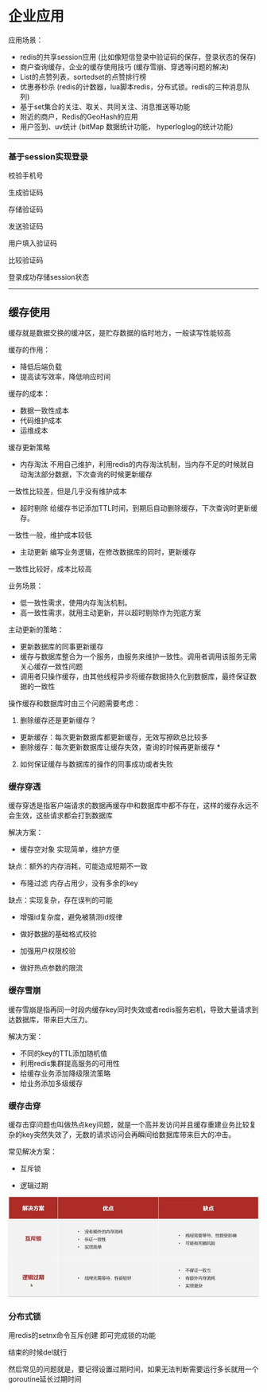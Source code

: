 # 企业应用

应用场景：
- redis的共享session应用 (比如像短信登录中验证码的保存，登录状态的保存)
- 商户查询缓存，企业的缓存使用技巧 (缓存雪崩、穿透等问题的解决)
- List的点赞列表，sortedset的点赞排行榜
- 优惠券秒杀 (redis的计数器，lua脚本redis，分布式锁。redis的三种消息队列)
- 基于set集合的关注、取关、共同关注、消息推送等功能
- 附近的商户，Redis的GeoHash的应用
- 用户签到、uv统计 (bitMap 数据统计功能， hyperloglog的统计功能)

---

### 基于session实现登录

校验手机号

生成验证码

存储验证码

发送验证码

用户填入验证码

比较验证码

登录成功存储session状态

---

## 缓存使用
缓存就是数据交换的缓冲区，是贮存数据的临时地方，一般读写性能较高


 缓存的作用：
 - 降低后端负载
 - 提高读写效率，降低响应时间

 缓存的成本：
 - 数据一致性成本
 - 代码维护成本
 - 运维成本

缓存更新策略
- 内存淘汰
不用自己维护，利用redis的内存淘汰机制，当内存不足的时候就自动淘汰部分数据，下次查询的时候更新缓存

一致性比较差，但是几乎没有维护成本

- 超时剔除
给缓存书记添加TTL时间，到期后自动删除缓存，下次查询时更新缓存。

一致性一般，维护成本较低

- 主动更新
编写业务逻辑，在修改数据库的同时，更新缓存

一致性比较好，成本比较高


业务场景：
- 低一致性需求，使用内存淘汰机制。
- 高一致性需求，就用主动更新，并以超时剔除作为兜底方案


主动更新的策略：
- 更新数据库的同事更新缓存
- 缓存与数据库整合为一个服务，由服务来维护一致性。调用者调用该服务无需关心缓存一致性问题
- 调用者只操作缓存，由其他线程异步将缓存数据持久化到数据库，最终保证数据的一致性

操作缓存和数据库时由三个问题需要考虑：
1. 删除缓存还是更新缓存？
- 更新缓存：每次更新数据库都更新缓存，无效写擦欧总比较多
- 删除缓存：每次更新数据库让缓存失效，查询的时候再更新缓存 *

2. 如何保证缓存与数据库的操作的同事成功或者失败

### 缓存穿透
缓存穿透是指客户端请求的数据再缓存中和数据库中都不存在，这样的缓存永远不会生效，这些请求都会打到数据库

解决方案：
- 缓存空对象
实现简单，维护方便

缺点：额外的内存消耗，可能造成短期不一致

- 布隆过滤
内存占用少，没有多余的key

缺点：实现复杂，存在误判的可能

- 增强id复杂度，避免被猜测id规律

- 做好数据的基础格式校验

- 加强用户权限校验

- 做好热点参数的限流

### 缓存雪崩
缓存雪崩是指再同一时段内缓存key同时失效或者redis服务宕机，导致大量请求到达数据库，带来巨大压力。

解决方案：
- 不同的key的TTL添加随机值
- 利用redis集群提高服务的可用性
- 给缓存业务添加降级限流策略
- 给业务添加多级缓存

### 缓存击穿
缓存击穿问题也叫做热点key问题，就是一个高并发访问并且缓存重建业务比较复杂的key突然失效了，无数的请求访问会再瞬间给数据库带来巨大的冲击。

常见解决方案：
- 互斥锁

- 逻辑过期

![Alt text](image.png)


### 分布式锁
用redis的setnx命令互斥创建  即可完成锁的功能

结束的时候del就行

然后常见的问题就是，要记得设置过期时间，如果无法判断需要运行多长就用一个goroutine延长过期时间